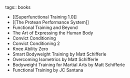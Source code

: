 tags:: books

- [[Superfunctional Training 1.0]]
- [[The Protean Performance System]]
- Functional Training and Beyond
- The Art of Expressing the Human Body
- Convict Conditioning
- Convict Conditioning 2
- Knee Ability Zero
- Smart Bodyweight Training by Matt Schifferle
- Overcoming Isometrics by Matt Schifferle
- Bodyweight Training for Martial Arts by Matt Schifferle
- Functional Training by JC Santana